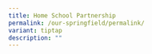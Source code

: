 ```yaml
---
title: Home School Partnership
permalink: /our-springfield/permalink/
variant: tiptap
description: ""
---
```


